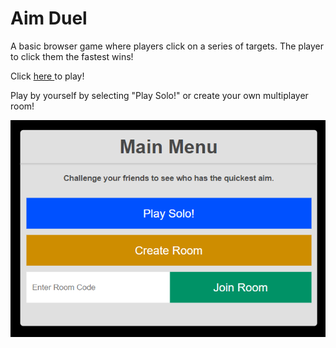 # Aim Duel

A basic browser game where players click on a series of targets. The player to click them the fastest wins!

Click <a href="https://stormy-spire-67616.herokuapp.com/"> here </a> to play!

Play by yourself by selecting "Play Solo!" or create your own multiplayer room!

<img src="main_menu.png"/>
